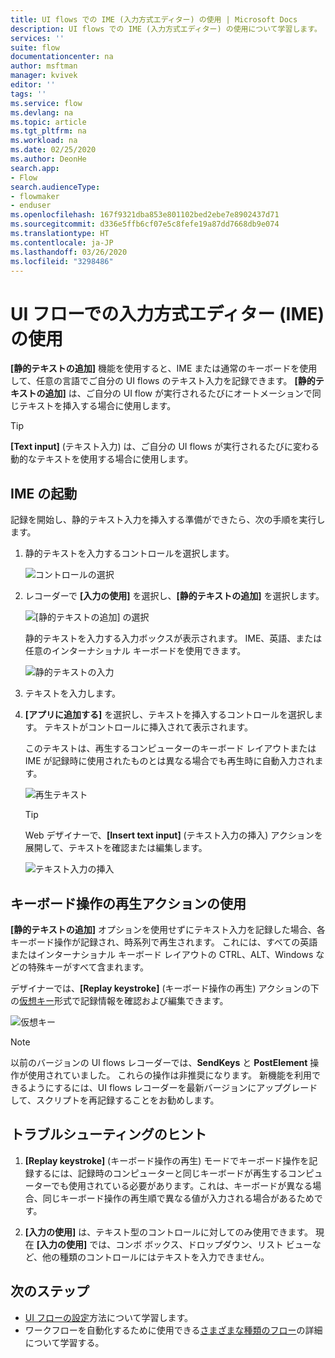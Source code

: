 ```yaml
---
title: UI flows での IME (入力方式エディター) の使用 | Microsoft Docs
description: UI flows での IME (入力方式エディター) の使用について学習します。
services: ''
suite: flow
documentationcenter: na
author: msftman
manager: kvivek
editor: ''
tags: ''
ms.service: flow
ms.devlang: na
ms.topic: article
ms.tgt_pltfrm: na
ms.workload: na
ms.date: 02/25/2020
ms.author: DeonHe
search.app:
- Flow
search.audienceType:
- flowmaker
- enduser
ms.openlocfilehash: 167f9321dba853e801102bed2ebe7e8902437d71
ms.sourcegitcommit: d336e5ffb6cf07e5c8fefe19a87dd7668db9e074
ms.translationtype: HT
ms.contentlocale: ja-JP
ms.lasthandoff: 03/26/2020
ms.locfileid: "3298486"
---
```

# <a name="use-input-method-editors-imes-in-ui-flows"></a>UI フローでの入力方式エディター (IME) の使用

**[静的テキストの追加]** 機能を使用すると、IME または通常のキーボードを使用して、任意の言語でご自分の UI flows のテキスト入力を記録できます。 **[静的テキストの追加]** は、ご自分の UI flow が実行されるたびにオートメーションで同じテキストを挿入する場合に使用します。 

>[!TIP]
>**[Text input]** \(テキスト入力\) は、ご自分の UI flows が実行されるたびに変わる動的なテキストを使用する場合に使用します。

## <a name="invoke-ime"></a>IME の起動

記録を開始し、静的テキスト入力を挿入する準備ができたら、次の手順を実行します。

1. 静的テキストを入力するコントロールを選択します。

   ![コントロールの選択](../media/use-ime/select-control.png)

1. レコーダーで **[入力の使用]** を選択し、**[静的テキストの追加]** を選択します。

   ![[静的テキストの追加] の選択](../media/use-ime/add-static-text.png)

   静的テキストを入力する入力ボックスが表示されます。 IME、英語、または任意のインターナショナル キーボードを使用できます。

   ![静的テキストの入力](../media/use-ime/enter-static-text.png)

1. テキストを入力します。

1. **[アプリに追加する]** を選択し、テキストを挿入するコントロールを選択します。 テキストがコントロールに挿入されて表示されます。 

   このテキストは、再生するコンピューターのキーボード レイアウトまたは IME が記録時に使用されたものとは異なる場合でも再生時に自動入力されます。

   ![再生テキスト](../media/use-ime/playback-text.png)

   >[!TIP]
   >Web デザイナーで、**[Insert text input]** \(テキスト入力の挿入\) アクションを展開して、テキストを確認または編集します。

   ![テキスト入力の挿入](../media/use-ime/insert-text-input.png)


## <a name="use-the-replay-keystroke-action"></a>キーボード操作の再生アクションの使用

**[静的テキストの追加]** オプションを使用せずにテキスト入力を記録した場合、各キーボード操作が記録され、時系列で再生されます。 これには、すべての英語またはインターナショナル キーボード レイアウトの CTRL、ALT、Windows などの特殊キーがすべて含まれます。

デザイナーでは、**[Replay keystroke]** \(キーボード操作の再生\) アクションの下の[仮想キー](https://docs.microsoft.com/windows/win32/inputdev/virtual-key-codes)形式で記録情報を確認および編集できます。 

![仮想キー](../media/use-ime/virtual-key.png)


> [!NOTE]
> 以前のバージョンの UI flows レコーダーでは、**SendKeys** と **PostElement** 操作が使用されていました。 これらの操作は非推奨になります。 新機能を利用できるようにするには、UI flows レコーダーを最新バージョンにアップグレードして、スクリプトを再記録することをお勧めします。

## <a name="troubleshooting-tips"></a>トラブルシューティングのヒント

1. **[Replay keystroke]** \(キーボード操作の再生\) モードでキーボード操作を記録するには、記録時のコンピューターと同じキーボードが再生するコンピューターでも使用されている必要があります。これは、キーボードが異なる場合、同じキーボード操作の再生順で異なる値が入力される場合があるためです。

1. **[入力の使用]** は、テキスト型のコントロールに対してのみ使用できます。 現在 **[入力の使用]** では、コンボ ボックス、ドロップダウン、リスト ビューなど、他の種類のコントロールにはテキストを入力できません。

## <a name="next-steps"></a>次のステップ

- [UI フローの設定](setup.md)方法について学習します。 
- ワークフローを自動化するために使用できる[さまざまな種類のフロー](..\getting-started.md#types-of-flows)の詳細について学習する。


